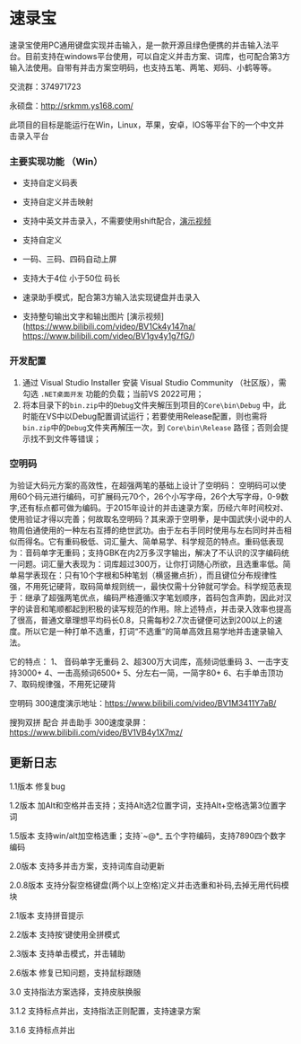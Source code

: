 # 速录宝

速录宝使用PC通用键盘实现并击输入，是一款开源且绿色便携的并击输入法平台。目前支持在windows平台使用，可以自定义并击方案、词库，也可配合第3方输入法使用。自带有并击方案空明码，也支持五笔、两笔、郑码、小鹤等等。

交流群：374971723

永硕盘：http://srkmm.ys168.com/

此项目的目标是能运行在Win，Linux，苹果，安卓，IOS等平台下的一个中文并击录入平台



### 主要实现功能 （Win）

- 支持自定义码表

- 支持自定义并击映射

- 支持中英文并击录入，不需要使用shift配合，[演示视频](https://www.bilibili.com/video/BV1uT411F7Q2/)


- 支持自定义


- 一码、三码、四码自动上屏


- 支持大于4位 小于50位 码长


- 速录助手模式，配合第3方输入法实现键盘并击录入


- 支持整句输出文字和输出图片 [演示视频](https://www.bilibili.com/video/BV1Ck4y147na/ https://www.bilibili.com/video/BV1gv4y1g7fG/)




### 开发配置

1. 通过 Visual Studio Installer 安装 Visual Studio Community （社区版），需勾选 `.NET桌面开发` 功能的负载；当前VS 2022可用；
2. 将本目录下的`bin.zip`中的`Debug`文件夹解压到项目的`Core\bin\Debug` 中，此时能在VS中以Debug配置调试运行；若要使用Release配置，则也需将`bin.zip`中的`Debug`文件夹再解压一次，到 `Core\bin\Release` 路径；否则会提示找不到文件等错误；



### 空明码


为验证大码元方案的高效性，在超强两笔的基础上设计了空明码： 空明码可以使用60个码元进行编码，可扩展码元70个，26个小写字母，26个大写字母，0-9数字,还有标点都可做为编码。于2015年设计的并击速录方案，历经六年时间校对、使用验证才得以完善；何故取名空明码？其来源于空明拳，是中国武侠小说中的人物周伯通使用的一种左右互搏的绝世武功。由于左右手同时使用与左右同时并击相似而得名。它有重码极低、词汇量大、简单易学、科学规范的特点。重码低表现为：音码单字无重码；支持GBK在内2万多汉字输出，解决了不认识的汉字编码统一问题。词汇量大表现为：词库超过300万，让你打词随心所欲，且选重率低。简单易学表现在：只有10个字根和5种笔划（横竖撇点折），而且键位分布规律性强，不用死记硬背，取码简单规则统一，最快仅需十分钟就可学会。科学规范表现于：继承了超强两笔优点，编码严格遵循汉字笔划顺序，首码包含声韵，因此对汉字的读音和笔顺都起到积极的读写规范的作用。除上述特点，并击录入效率也提高了很高，普通文章理想平均码长0.8，只需每秒2.7次击键便可达到200以上的速度。所以它是一种打单不选重，打词“不选重”的简单高效且易学地并击速录输入法。

它的特点： 1、 音码单字无重码 2、超300万大词库，高频词低重码 3、一击字支持3000+ 4、一击高频词6500+ 5、分左右一简，一简字80+ 6、右手单击顶功 7、取码规律强，不用死记硬背

空明码 300速度演示地址：https://www.bilibili.com/video/BV1M3411Y7aB/

搜狗双拼 配合 并击助手 300速度录屏：https://www.bilibili.com/video/BV1VB4y1X7mz/



## 更新日志

1.1版本 修复bug

1.2版本 加Alt和空格并击支持；支持Alt选2位置字词，支持Alt+空格选第3位置字词

1.5版本 支持win/alt加空格选重；支持`~@*_ 五个字符编码，支持7890四个数字编码

2.0版本 支持多并击方案，支持词库自动更新

2.0.8版本 支持分裂空格键盘(两个以上空格)定义并击选重和补码,去掉无用代码模块

2.1版本 支持拼音提示

2.2版本 支持按'键使用全拼模式

2.3版本 支持单击模式，并击辅助

2.6版本 修复已知问题，支持鼠标跟随

3.0 支持指法方案选择，支持皮肤换服

3.1.2 支持标点并出，支持指法正则配置，支持速录方案

3.1.6 支持标点并出
